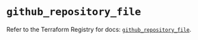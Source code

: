 # `github_repository_file`

Refer to the Terraform Registry for docs: [`github_repository_file`](https://registry.terraform.io/providers/integrations/github/6.7.0/docs/resources/repository_file).
